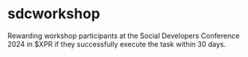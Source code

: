 # sdcworkshop
Rewarding workshop participants at the Social Developers Conference 2024 in $XPR if they successfully execute the task within 30 days.
